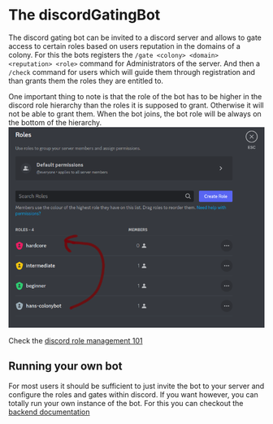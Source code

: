 # The discordGatingBot
The discord gating bot can be invited to a discord server and allows to 
gate access to certain roles based on users reputation in the domains of 
a colony. For this the bots registers the 
`/gate <colony> <domain> <reputation> <role>` command for Administrators of the
server. And then a `/check` command for users which will guide them through
registration and than grants them the roles they are entitled to.

One important thing to note is that the role of the bot has to be higher in the
discord role hierarchy than the roles it is supposed to grant. Otherwise it will
not be able to grant them. When the bot joins, the bot role will be always on the
bottom of the hierarchy. ![discord role hierarchy](role-hierarchy.png)

Check the 
[discord role management 101](https://support.discord.com/hc/en-us/articles/214836687-Role-Management-101)

## Running your own bot
For most users it should be sufficient to just invite the bot
to your server and configure the roles and gates within discord. If you want
however, you can totally run your own instance of the bot. 
For this you can checkout the [backend documentation](backend/README.md)
